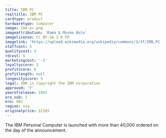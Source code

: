 ```yaml
---
title: IBM PC
realtitle: IBM PC
cardtype: product
hardwaretype: computer
image: ibm-pc.png
imageattribution: 'Rama & Musée Bolo'
imagelicense: CC BY-SA 2.0 FR
imagelink: 'https://upload.wikimedia.org/wikipedia/commons/3/3f/IMB_PC-IMG_7271.jpg'
staffcost: 5
qualitycost: 4
rdcost: 5
marketingcost: '-1'
loyaltyscore: 3
profitscore: 6
profitlength: null
longevityscore: 5
legal: IBM is Copyright the IBM Corporation
approved: 'Y'
yearofrelease: 1981
era_sub: 1
era: 80s
region: usa
originalprice: $1565
---
```


The IBM Personal Computer is launched with more than 40,000 ordered on the day of the announcement.
